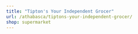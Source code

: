 ```yaml
---
title: "Tipton's Your Independent Grocer"
url: /athabasca/tiptons-your-independent-grocer/
shop: supermarket
---
```

